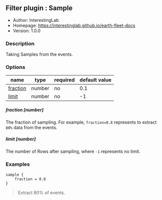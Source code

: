 ## Filter plugin : Sample

* Author: InterestingLab
* Homepage: https://interestinglab.github.io/earth-fleet-docs
* Version: 1.0.0

### Description

Taking Samples from the events.

### Options

| name | type | required | default value |
| --- | --- | --- | --- |
| [fraction](#fraction-number) | number | no | 0.1 |
| [limit](#limit-number) | number | no | -1 |

##### fraction [number]

The fraction of sampling. For example, `fraction=0.8` represents to extract `80%` data from the events.

##### limit [number]

The number of Rows after sampling, where `-1` represents no limit.

### Examples

```
sample {
    fraction = 0.8
}
```

> Extract 80% of events.
